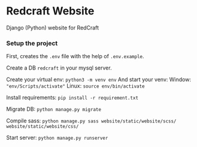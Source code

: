 # Redcraft Website

Django (Python) website for RedCraft

### Setup the project

First, creates the `.env` file with the help of `.env.example`.

Create a DB `redcraft` in your mysql server.

Create your virtual env: `python3 -m venv env`
And start your venv:
    Window: `"env/Scripts/activate"`
    Linux: `source env/bin/activate`

Install  requirements: `pip install -r requirement.txt`

Migrate DB: `python manage.py migrate`

Compile sass: `python manage.py sass website/static/website/scss/ website/static/website/css/`

Start server: `python manage.py runserver`
